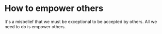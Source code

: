 # How to empower others

It's a misbelief that we must be exceptional to be accepted by others. All we need to do is empower others.   
